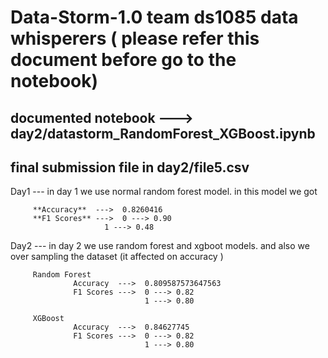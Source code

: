 # Data-Storm-1.0 team ds1085 data whisperers  ( please refer this document before go to the notebook)


## documented notebook ---> day2/datastorm_RandomForest_XGBoost.ipynb

## final submission file in day2/file5.csv



Day1 --- in day 1 we use normal random forest model. in this model we got 
         
         **Accuracy**  --->  0.8260416
         **F1 Scores** --->  0 ---> 0.90
                         1 ---> 0.48
  
Day2 --- in day 2 we use random forest and xgboot models. and also we over sampling the dataset (it affected on accuracy )

         Random Forest
                  Accuracy  --->  0.809587573647563
                  F1 Scores --->  0 ---> 0.82 
                                  1 ---> 0.80
         
         XGBoost
                  Accuracy  --->  0.84627745
                  F1 Scores --->  0 ---> 0.82 
                                  1 ---> 0.80         


